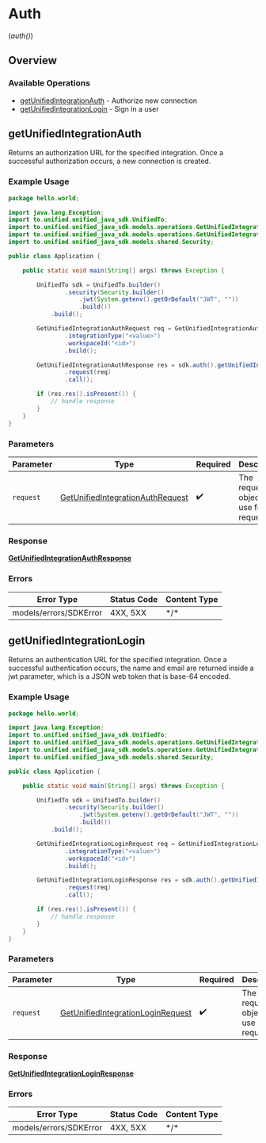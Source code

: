 # Auth
(*auth()*)

## Overview

### Available Operations

* [getUnifiedIntegrationAuth](#getunifiedintegrationauth) - Authorize new connection
* [getUnifiedIntegrationLogin](#getunifiedintegrationlogin) - Sign in a user

## getUnifiedIntegrationAuth

Returns an authorization URL for the specified integration.  Once a successful authorization occurs, a new connection is created.

### Example Usage

<!-- UsageSnippet language="java" operationID="getUnifiedIntegrationAuth" method="get" path="/unified/integration/auth/{workspace_id}/{integration_type}" -->
```java
package hello.world;

import java.lang.Exception;
import to.unified.unified_java_sdk.UnifiedTo;
import to.unified.unified_java_sdk.models.operations.GetUnifiedIntegrationAuthRequest;
import to.unified.unified_java_sdk.models.operations.GetUnifiedIntegrationAuthResponse;
import to.unified.unified_java_sdk.models.shared.Security;

public class Application {

    public static void main(String[] args) throws Exception {

        UnifiedTo sdk = UnifiedTo.builder()
                .security(Security.builder()
                    .jwt(System.getenv().getOrDefault("JWT", ""))
                    .build())
            .build();

        GetUnifiedIntegrationAuthRequest req = GetUnifiedIntegrationAuthRequest.builder()
                .integrationType("<value>")
                .workspaceId("<id>")
                .build();

        GetUnifiedIntegrationAuthResponse res = sdk.auth().getUnifiedIntegrationAuth()
                .request(req)
                .call();

        if (res.res().isPresent()) {
            // handle response
        }
    }
}
```

### Parameters

| Parameter                                                                                       | Type                                                                                            | Required                                                                                        | Description                                                                                     |
| ----------------------------------------------------------------------------------------------- | ----------------------------------------------------------------------------------------------- | ----------------------------------------------------------------------------------------------- | ----------------------------------------------------------------------------------------------- |
| `request`                                                                                       | [GetUnifiedIntegrationAuthRequest](../../models/operations/GetUnifiedIntegrationAuthRequest.md) | :heavy_check_mark:                                                                              | The request object to use for the request.                                                      |

### Response

**[GetUnifiedIntegrationAuthResponse](../../models/operations/GetUnifiedIntegrationAuthResponse.md)**

### Errors

| Error Type             | Status Code            | Content Type           |
| ---------------------- | ---------------------- | ---------------------- |
| models/errors/SDKError | 4XX, 5XX               | \*/\*                  |

## getUnifiedIntegrationLogin

Returns an authentication URL for the specified integration.  Once a successful authentication occurs, the name and email are returned inside a jwt parameter, which is a JSON web token that is base-64 encoded.

### Example Usage

<!-- UsageSnippet language="java" operationID="getUnifiedIntegrationLogin" method="get" path="/unified/integration/login/{workspace_id}/{integration_type}" -->
```java
package hello.world;

import java.lang.Exception;
import to.unified.unified_java_sdk.UnifiedTo;
import to.unified.unified_java_sdk.models.operations.GetUnifiedIntegrationLoginRequest;
import to.unified.unified_java_sdk.models.operations.GetUnifiedIntegrationLoginResponse;
import to.unified.unified_java_sdk.models.shared.Security;

public class Application {

    public static void main(String[] args) throws Exception {

        UnifiedTo sdk = UnifiedTo.builder()
                .security(Security.builder()
                    .jwt(System.getenv().getOrDefault("JWT", ""))
                    .build())
            .build();

        GetUnifiedIntegrationLoginRequest req = GetUnifiedIntegrationLoginRequest.builder()
                .integrationType("<value>")
                .workspaceId("<id>")
                .build();

        GetUnifiedIntegrationLoginResponse res = sdk.auth().getUnifiedIntegrationLogin()
                .request(req)
                .call();

        if (res.res().isPresent()) {
            // handle response
        }
    }
}
```

### Parameters

| Parameter                                                                                         | Type                                                                                              | Required                                                                                          | Description                                                                                       |
| ------------------------------------------------------------------------------------------------- | ------------------------------------------------------------------------------------------------- | ------------------------------------------------------------------------------------------------- | ------------------------------------------------------------------------------------------------- |
| `request`                                                                                         | [GetUnifiedIntegrationLoginRequest](../../models/operations/GetUnifiedIntegrationLoginRequest.md) | :heavy_check_mark:                                                                                | The request object to use for the request.                                                        |

### Response

**[GetUnifiedIntegrationLoginResponse](../../models/operations/GetUnifiedIntegrationLoginResponse.md)**

### Errors

| Error Type             | Status Code            | Content Type           |
| ---------------------- | ---------------------- | ---------------------- |
| models/errors/SDKError | 4XX, 5XX               | \*/\*                  |